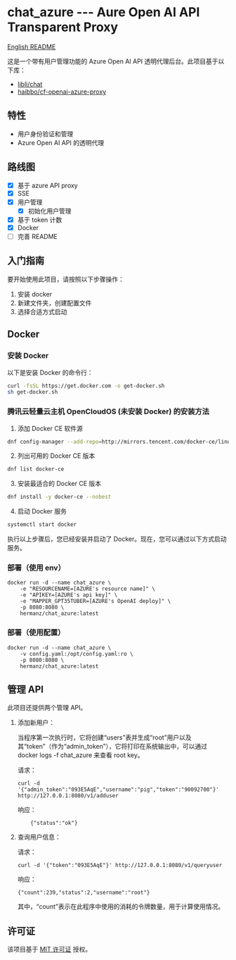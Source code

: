 # chat_azure --- Aure Open AI API Transparent Proxy

[English README](./README_en.md)

这是一个带有用户管理功能的 Azure Open AI API 透明代理后台。此项目基于以下库：

- [libli/chat](https://github.com/libli/chat)
- [haibbo/cf-openai-azure-proxy](https://github.com/haibbo/cf-openai-azure-proxy)

## 特性

- 用户身份验证和管理
- Azure Open AI API 的透明代理

## 路线图

- [x] 基于 azure API proxy
- [x] SSE
- [x] 用户管理
  - [x] 初始化用户管理
- [x] 基于 token 计数
- [x] Docker
- [ ] 完善 README

## 入门指南

要开始使用此项目，请按照以下步骤操作：

1. 安装 docker
2. 新建文件夹，创建配置文件
3. 选择合适方式启动

## Docker

### 安装 Docker

以下是安装 Docker 的命令行：

```bash
curl -fsSL https://get.docker.com -o get-docker.sh
sh get-docker.sh
```

### 腾讯云轻量云主机 OpenCloudOS (未安装 Docker) 的安装方法

1. 添加 Docker CE 软件源

```bash
dnf config-manager --add-repo=http://mirrors.tencent.com/docker-ce/linux/centos/docker-ce.repo
```

2. 列出可用的 Docker CE 版本

```bash
dnf list docker-ce
```

3. 安装最适合的 Docker CE 版本

```bash
dnf install -y docker-ce --nobest
```

4. 启动 Docker 服务

```bash
systemctl start docker
```

执行以上步骤后，您已经安装并启动了 Docker。现在，您可以通过以下方式启动服务。

### 部署（使用 env）

```shell
docker run -d --name chat_azure \
    -e "RESOURCENAME=[AZURE's resource name]" \
    -e "APIKEY=[AZURE's api key]" \
    -e "MAPPER_GPT35TUBER=[AZURE's OpenAI deploy]" \
    -p 8080:8080 \
    hermanz/chat_azure:latest
```

### 部署（使用配置）

```shell
docker run -d --name chat_azure \
    -v config.yaml:/opt/config.yaml:ro \
    -p 8080:8080 \
    hermanz/chat_azure:latest
```

## 管理 API

此项目还提供两个管理 API。

1. 添加新用户：

   当程序第一次执行时，它将创建“users”表并生成“root”用户以及其“token”（作为“admin_token”），它将打印在系统输出中，可以通过 docker logs -f chat_azure 来查看 root key。

   请求：

   ```
   curl -d '{"admin_token":"093E5AqE","username":"pig","token":"90092700"}' http://127.0.0.1:8080/v1/adduser
   ```

   响应：

   ```
       {"status":"ok"}
   ```

2. 查询用户信息：

   请求：

   ```
   curl -d '{"token":"093E5AqE"}' http://127.0.0.1:8080/v1/queryuser
   ```

   响应：

   ```
   {"count":239,"status":2,"username":"root"}
   ```

   其中，“count”表示在此程序中使用的消耗的令牌数量，用于计算使用情况。

## 许可证

该项目基于 [MIT 许可证](https://opensource.org/licenses/MIT) 授权。
